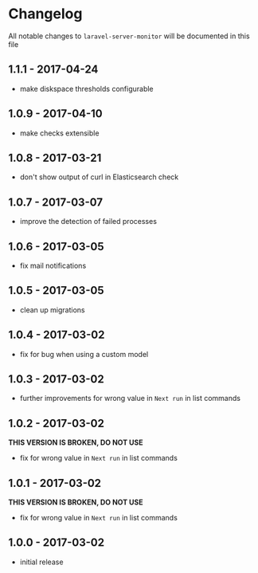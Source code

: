 # Changelog

All notable changes to `laravel-server-monitor` will be documented in this file

## 1.1.1 - 2017-04-24

- make diskspace thresholds configurable

## 1.0.9 - 2017-04-10

- make checks extensible

## 1.0.8 - 2017-03-21

- don't show output of curl in Elasticsearch check

## 1.0.7 - 2017-03-07

- improve the detection of failed processes

## 1.0.6 - 2017-03-05

- fix mail notifications

## 1.0.5 - 2017-03-05

- clean up migrations

## 1.0.4 - 2017-03-02

- fix for bug when using a custom model

## 1.0.3 - 2017-03-02

- further improvements for wrong value in `Next run` in list commands

## 1.0.2 - 2017-03-02

**THIS VERSION IS BROKEN, DO NOT USE**

- fix for wrong value in `Next run` in list commands

## 1.0.1 - 2017-03-02

**THIS VERSION IS BROKEN, DO NOT USE**

- fix for wrong value in `Next run` in list commands

## 1.0.0 - 2017-03-02

- initial release
